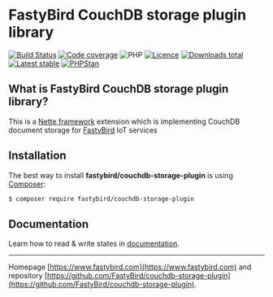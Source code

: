# FastyBird CouchDB storage plugin library

[![Build Status](https://img.shields.io/travis/com/FastyBird/couchdb-storage-plugin.svg?style=flat-square)](https://travis-ci.com/FastyBird/couchdb-storage-plugin)
[![Code coverage](https://img.shields.io/coveralls/FastyBird/couchdb-storage-plugin.svg?style=flat-square)](https://coveralls.io/r/FastyBird/couchdb-storage-plugin)
![PHP](https://img.shields.io/packagist/php-v/fastybird/couchdb-storage-plugin?style=flat-square)
[![Licence](https://img.shields.io/packagist/l/FastyBird/couchdb-storage-plugin.svg?style=flat-square)](https://packagist.org/packages/FastyBird/couchdb-storage-plugin)
[![Downloads total](https://img.shields.io/packagist/dt/FastyBird/couchdb-storage-plugin.svg?style=flat-square)](https://packagist.org/packages/FastyBird/couchdb-storage-plugin)
[![Latest stable](https://img.shields.io/packagist/v/FastyBird/couchdb-storage-plugin.svg?style=flat-square)](https://packagist.org/packages/FastyBird/couchdb-storage-plugin)
[![PHPStan](https://img.shields.io/badge/PHPStan-enabled-brightgreen.svg?style=flat-square)](https://github.com/phpstan/phpstan)

## What is FastyBird CouchDB storage plugin library?

This is a [Nette framework](https://nette.org) extension which is implementing CouchDB document storage for [FastyBird](https://www.fastybird.com) IoT services

## Installation

The best way to install **fastybird/couchdb-storage-plugin** is using [Composer](http://getcomposer.org/):

```sh
$ composer require fastybird/couchdb-storage-plugin
```

## Documentation

Learn how to read & write states in [documentation](https://github.com/FastyBird/couchdb-storage-plugin/blob/master/docs/en/index.md).

***
Homepage [https://www.fastybird.com](https://www.fastybird.com) and repository [https://github.com/FastyBird/couchdb-storage-plugin](https://github.com/FastyBird/couchdb-storage-plugin).
